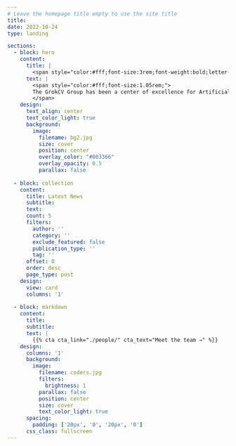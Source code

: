 ```yaml
---
# Leave the homepage title empty to use the site title
title:
date: 2022-10-24
type: landing

sections:
  - block: hero
    content:
      title: |
        <span style="color:#fff;font-size:3rem;font-weight:bold;letter-spacing:2px;">GrokCV Group</span>
      text: |
        <span style="color:#fff;font-size:1.05rem;">
        The GrokCV Group has been a center of excellence for Artificial Intelligence research, teaching, and practice since its founding in 2016.
        </span>
    design:
      text_align: center
      text_color_light: true
      background:
        image:
          filename: bg2.jpg
          size: cover
          position: center
          overlay_color: "#003366"
          overlay_opacity: 0.5
          parallax: false
  
  - block: collection
    content:
      title: Latest News
      subtitle:
      text:
      count: 5
      filters:
        author: ''
        category: ''
        exclude_featured: false
        publication_type: ''
        tag: ''
      offset: 0
      order: desc
      page_type: post
    design:
      view: card
      columns: '1'
  
  - block: markdown
    content:
      title:
      subtitle:
      text: |
        {{% cta cta_link="./people/" cta_text="Meet the team →" %}}
    design:
      columns: '1'
      background:
        image: 
          filename: coders.jpg
          filters:
            brightness: 1
          parallax: false
          position: center
          size: cover
          text_color_light: true
      spacing:
        padding: ['20px', '0', '20px', '0']
      css_class: fullscreen
---
```

